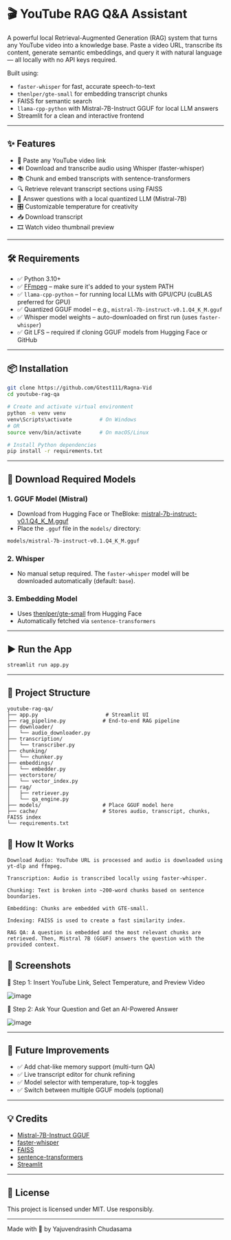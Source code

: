 # 🎬 YouTube RAG Q\&A Assistant

A powerful local Retrieval-Augmented Generation (RAG) system that turns any YouTube video into a knowledge base. Paste a video URL, transcribe its content, generate semantic embeddings, and query it with natural language — all locally with no API keys required.

Built using:

* `faster-whisper` for fast, accurate speech-to-text
* `thenlper/gte-small` for embedding transcript chunks
* FAISS for semantic search
* `llama-cpp-python` with Mistral-7B-Instruct GGUF for local LLM answers
* Streamlit for a clean and interactive frontend

---

## ✨ Features

* 🔗 Paste any YouTube video link
* 🔊 Download and transcribe audio using Whisper (faster-whisper)
* 📚 Chunk and embed transcripts with sentence-transformers
* 🔍 Retrieve relevant transcript sections using FAISS
* 🤖 Answer questions with a local quantized LLM (Mistral-7B)
* 🎛️ Customizable temperature for creativity
* 📥 Download transcript
* 🎞️ Watch video thumbnail preview

---

## 🛠️ Requirements

* ✅ Python 3.10+
* ✅ [FFmpeg](https://ffmpeg.org/download.html) – make sure it's added to your system PATH
* ✅ `llama-cpp-python` – for running local LLMs with GPU/CPU (cuBLAS preferred for GPU)
* ✅ Quantized GGUF model – e.g., `mistral-7b-instruct-v0.1.Q4_K_M.gguf`
* ✅ Whisper model weights – auto-downloaded on first run (uses `faster-whisper`)
* ✅ Git LFS – required if cloning GGUF models from Hugging Face or GitHub

---

## 📦 Installation

```bash
git clone https://github.com/Gtest111/Ragna-Vid
cd youtube-rag-qa

# Create and activate virtual environment
python -m venv venv
venv\Scripts\activate         # On Windows
# OR
source venv/bin/activate      # On macOS/Linux

# Install Python dependencies
pip install -r requirements.txt
```

---

## 🔧 Download Required Models

### 1. GGUF Model (Mistral)

* Download from Hugging Face or TheBloke:
  [mistral-7b-instruct-v0.1.Q4\_K\_M.gguf](https://huggingface.co/TheBloke/Mistral-7B-Instruct-v0.1-GGUF)
* Place the `.gguf` file in the `models/` directory:

```bash
models/mistral-7b-instruct-v0.1.Q4_K_M.gguf
```

### 2. Whisper

* No manual setup required. The `faster-whisper` model will be downloaded automatically (default: `base`).

### 3. Embedding Model

* Uses [thenlper/gte-small](https://huggingface.co/thenlper/gte-small) from Hugging Face
* Automatically fetched via `sentence-transformers`

---

## ▶️ Run the App

```bash
streamlit run app.py
```

---

## 📁 Project Structure

```
youtube-rag-qa/
├── app.py                      # Streamlit UI
├── rag_pipeline.py            # End-to-end RAG pipeline
├── downloader/
│   └── audio_downloader.py
├── transcription/
│   └── transcriber.py
├── chunking/
│   └── chunker.py
├── embeddings/
│   └── embedder.py
├── vectorstore/
│   └── vector_index.py
├── rag/
│   ├── retriever.py
│   └── qa_engine.py
├── models/                    # Place GGUF model here
├── cache/                     # Stores audio, transcript, chunks, FAISS index
└── requirements.txt
```
 
 ## 🧪 How It Works
```
Download Audio: YouTube URL is processed and audio is downloaded using yt-dlp and ffmpeg.

Transcription: Audio is transcribed locally using faster-whisper.

Chunking: Text is broken into ~200-word chunks based on sentence boundaries.

Embedding: Chunks are embedded with GTE-small.

Indexing: FAISS is used to create a fast similarity index.

RAG QA: A question is embedded and the most relevant chunks are retrieved. Then, Mistral 7B (GGUF) answers the question with the provided context.

```

  ## 📸 Screenshots

🎯 Step 1: Insert YouTube Link, Select Temperature, and Preview Video

![image](https://github.com/user-attachments/assets/84c77345-3151-46ea-be13-72fdf6275249)

💬 Step 2: Ask Your Question and Get an AI-Powered Answer

![image](https://github.com/user-attachments/assets/5df98743-1bc7-4aff-918c-d7b8bcb494a1)

---

## 📌 Future Improvements

* ✅ Add chat-like memory support (multi-turn QA)
* ✅ Live transcript editor for chunk refining
* ✅ Model selector with temperature, top-k toggles
* ✅ Switch between multiple GGUF models (optional)

---

## 💡 Credits

* [Mistral-7B-Instruct GGUF](https://huggingface.co/TheBloke/Mistral-7B-Instruct-v0.1-GGUF)
* [faster-whisper](https://github.com/guillaumekln/faster-whisper)
* [FAISS](https://github.com/facebookresearch/faiss)
* [sentence-transformers](https://www.sbert.net/)
* [Streamlit](https://streamlit.io/)

---

## 📜 License

This project is licensed under MIT. Use responsibly.

---

Made with 💙 by Yajuvendrasinh Chudasama
